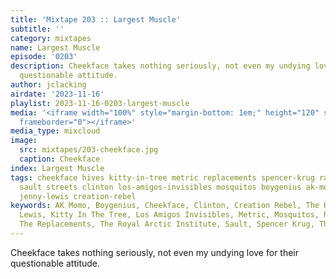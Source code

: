 ```yaml
---
title: 'Mixtape 203 :: Largest Muscle'
subtitle: ''
category: mixtapes
name: Largest Muscle
episode: '0203'
description: Cheekface takes nothing seriously, not even my undying love for their
  questionable attitude.
author: jclacking
airdate: '2023-11-16'
playlist: 2023-11-16-0203-largest-muscle
media: '<iframe width="100%" style="margin-bottom: 1em;" height="120" src="https://www.mixcloud.com/widget/iframe/?feed=%2Flouderthanwar%2Fthe-mixtape-203-largest-muscle-2023-11-18%2F&hide_artwork=1&hide_cover=1&light=1"
  frameborder="0"></iframe>'
media_type: mixcloud
image:
  src: mixtapes/203-cheekface.jpg
  caption: Cheekface
index: Largest Muscle
tags: cheekface hives kitty-in-tree metric replacements spencer-krug railroad-jerk
  sault streets clinton los-amigos-invisibles mosquitos boygenius ak-momo royal-arctic-institute
  jenny-lewis creation-rebel
keywords: AK Momo, Boygenius, Cheekface, Clinton, Creation Rebel, The Hives, Jenny
  Lewis, Kitty In The Tree, Los Amigos Invisibles, Metric, Mosquitos, Railroad Jerk,
  The Replacements, The Royal Arctic Institute, Sault, Spencer Krug, The Streets
---
```

Cheekface takes nothing seriously, not even my undying love for their questionable attitude.
